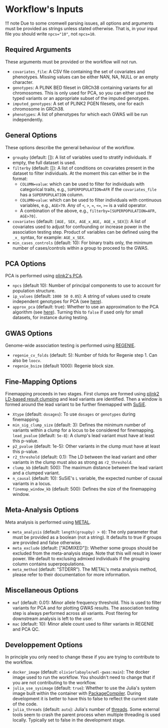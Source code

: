 # Workflow's Inputs

!!! note
    Due to some cromwell parsing issues, all options and arguments must be provided as strings unless stated otherwise. That is, in your input file you should write `npcs="10"`, not `npcs=10`.

## Required Arguments

These arguments must be provided or the workflow will not run.

- `covariates_file`: A CSV file containing the set of covariates and phenotypes. Missing values can be either NAN, NA, NULL or an empty character.
- `genotypes`: A PLINK BED fileset in GRCh38 containing variants for all chromosomes. This is only used for PCA, so you can either used the typed variants or an appropriate subset of the imputed genotypes.
- `imputed_genotypes`: A set of PLINK2 PGEN filesets, one for each chromosome in GRCh38.
- `phenotypes`: A list of phenotypes for which each GWAS will be run independently.

## General Options

These options describe the general behaviour of the workflow.

- `groupby` (default: []): A list of variables used to stratify individuals. If empty, the full dataset is used.
- `filterby` (default: []): A list of conditions on covariates present in the dataset to filter individuals. At the moment this can either be in the format:
  - `COLUMN=value`: which can be used to filter for individuals with categorical traits, e.g., `SUPERPOPULATION=AFR` if the `covariates_file` has a `SUPERPOPULATION` column.
  - `COLUMN>value`: which can be used to filter individuals with continuous variables, e.g., `AGE>70`. Any of `<`, `>`, `=`, `<=`, `>=` is a valid operator.
  - A combination of the above, e.g., `filterby=[SUPERPOPULATION=AFR, AGE>70]`.
- `covariates` (default: `[AGE, SEX, AGE_x_AGE, AGE_x_SEX]`): A list of covariates used to adjust for confounding or increase power in the association testing step. Product of variables can be defined using the `_x_` syntax, for example: `AGE_x_SEX`.
- `min_cases_controls` (default: 10): For binary traits only, the minimum number of cases/controls within a group to proceed to the GWAS.

## PCA Options

PCA is performed using [plink2's PCA](https://www.cog-genomics.org/plink/2.0/strat).

- `npcs` (default 10): Number of principal components to use to account for population structure.
- `ip_values` (default: `1000 50 0.05`): A string of values used to create independent genotypes for PCA (see [here](https://www.cog-genomics.org/plink/2.0/ld)).
- `approx_pca` (default: true): Whether to use an approximation to the PCA algorithm (see [here](https://www.cog-genomics.org/plink/2.0/strat)). Turning this to `false` if used only for small datasets, for instance during testing.

## GWAS Options

Genome-wide association testing is performed using [REGENIE](https://rgcgithub.github.io/regenie/options/).

- `regenie_cv_folds` (default: 5): Number of folds for Regenie step 1. Can also be `loocv`.
- `regenie_bsize` (default 1000): Regenie block size.

## Fine-Mapping Options

Finemapping proceeds in two stages. First clumps are formed using [plink2 LD-based result clumping](https://www.cog-genomics.org/plink/2.0/postproc) and lead variants are identified. Then a window is formed around the lead variant to be further finemapped with [SuSiE](https://stephenslab.github.io/susieR/).

- `Xtype` (default: `dosages`): To use `dosages` or `genotypes` during finemapping.
- `min_sig_clump_size` (default: 3): Defines the minimum number of variants within a clump for a locus to be considered for finemapping.
`lead_pvalue` (default: `5e-8`): A clump's lead variant must have at least this p-value.
- `p2_pvalue` (default: 1e-5): Other variants in the clump must have at least this p-value.
- `r2_threshold` (default: 0.1): The LD between the lead variant and other variants in the clump must also as strong as `r2_threshold`.
- `clump_kb` (default: 500): The maximum distance between the lead variant and a clumped variant.
- `n_causal` (default: 10): SuSiE's `L` variable, the expected number of causal variants in a locus.
- `finemap_window_kb` (default: 500): Defines the size of the finemapping window.

## Meta-Analysis Options

Meta analysis is performed using [METAL](https://github.com/statgen/METAL).

- `meta_analysis` (default: `length(groupby) > 0`): The only parameter that must be provided as a boolean (not a string). It defaults to true if groups are provided and false otherwise.
- `meta_exclude` (default: ["ADMIXED"]): Whether some groups should be excluded from the meta-analysis stage. Note that this will result in lower power. We default to exclusing admixed individuals if the grouping column contains superpopulations.
- `meta_method` (default: "STDERR"). The METAL's meta analysis method, please refer to their documentation for more information.

## Miscellaneous Options

- `maf` (default: 0.01): Minor allele frequency threshold. This is used to filter variants for PCA and for plotting GWAS results. The association testing step is always performed across all variants. Post fitering for downstream analysis is left to the user.
- `mac` (default: 10): Minor allele count used to filter variants in REGENIE and PCA QC.

## Developpement Options

In principle you only need to change these if you are trying to contribute to the workflow.

- `docker_image` (default: `olivierlabayle/wdl-gwas:main`): The docker image used to run the workflow. You shouldn't need to change that if you are not contributing to the workflow.
- `julia_use_sysimage` (default: `true`): Whether to use the Julia's system image built within the container with [PackageCompiler](https://julialang.github.io/PackageCompiler.jl/stable/). During development it is better to have this to false to reflect the current state of the code.
- `julia_threads` (default: `auto`): Julia's number of [threads](https://docs.julialang.org/en/v1/manual/multi-threading/). Some external tools seem to crash the parent process when multiple threading is used locally. Typically set to false in the development stage.

